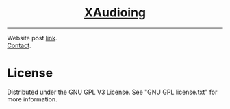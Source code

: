 <h1 align="center">
	<a href="https://github.com/KeyC0de/xaudioing">XAudioing</a>
</h1>
<hr>


Website post [link](https://keyc0de.com/posts/5.html).<br>
[Contact](https://keyc0de.com/contact.html).


# License

Distributed under the GNU GPL V3 License. See "GNU GPL license.txt" for more information.